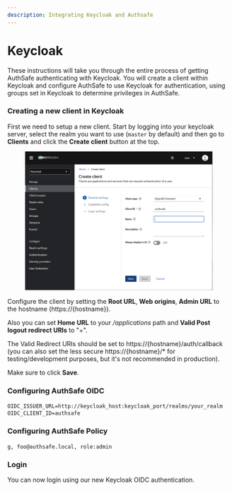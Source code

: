 ```yaml
---
description: Integrating Keycloak and Authsafe
---
```


# Keycloak

These instructions will take you through the entire process of getting AuthSafe authenticating with Keycloak. You will create a client within Keycloak and configure AuthSafe to use Keycloak for authentication, using groups set in Keycloak to determine privileges in AuthSafe.

### Creating a new client in Keycloak <a href="#creating-a-new-client-in-keycloak" id="creating-a-new-client-in-keycloak"></a>

First we need to setup a new client. Start by logging into your keycloak server, select the realm you want to use (`master` by default) and then go to **Clients** and click the **Create client** button at the top.

<figure><img src="../../.gitbook/assets/image.png" alt=""><figcaption></figcaption></figure>

Configure the client by setting the **Root URL**, **Web origins**, **Admin URL** to the hostname (https://{hostname}).

Also you can set **Home URL** to your _/applications_ path and **Valid Post logout redirect URIs** to "+".

The Valid Redirect URIs should be set to https://{hostname}/auth/callback (you can also set the less secure https://{hostname}/\* for testing/development purposes, but it's not recommended in production).

Make sure to click **Save**.

### Configuring AuthSafe OIDC <a href="#configuring-argocd-oidc" id="configuring-argocd-oidc"></a>

```
OIDC_ISSUER_URL=http://keycloak_host:keycloak_port/realms/your_realm
OIDC_CLIENT_ID=authsafe
```

### Configuring AuthSafe Policy <a href="#configuring-argocd-policy" id="configuring-argocd-policy"></a>

```
g, foo@authsafe.local, role:admin
```

### Login <a href="#login" id="login"></a>

You can now login using our new Keycloak OIDC authentication.
